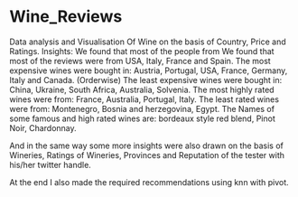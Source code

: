 # Wine_Reviews
Data analysis and Visualisation Of Wine on the basis of Country, Price and Ratings.
Insights:
 We found that most of the people from
 We found that most of the reviews were from USA, Italy, France and Spain.
 The most expensive wines were bought in: Austria, Portugal, USA, France, Germany, Italy and Canada. (Orderwise)
 The least expensive wines were bought in: China, Ukraine, South Africa, Australia, Solvenia.
 The most highly rated wines were from: France, Australia, Portugal, Italy.
 The least rated wines were from: Montenegro, Bosnia and herzegovina, Egypt.
 The Names of some famous and high rated wines are: bordeaux style red blend, Pinot Noir, Chardonnay.
  
 And in the same way some more insights were also drawn on the basis of Wineries, Ratings of Wineries, Provinces and Reputation of the tester 
  with his/her twitter handle.
  
 At the end I also made the required recommendations using knn with pivot.
  

